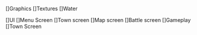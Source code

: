 []Graphics
    []Textures
        []Water


[]UI
    []Menu Screen
    []Town screen
    []Map screen
    []Battle screen
[]Gameplay
    []Town Screen
